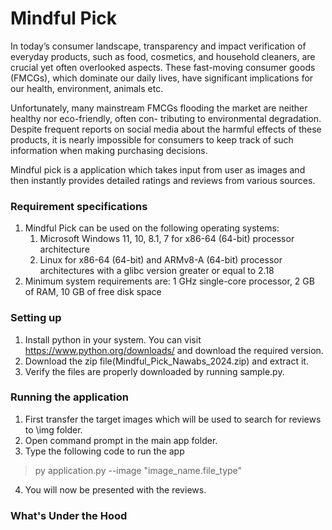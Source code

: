 # Mindful Pick
In today’s consumer landscape, transparency and impact verification of everyday products, such as food,
cosmetics, and household cleaners, are crucial yet often overlooked aspects. These fast-moving consumer
goods (FMCGs), which dominate our daily lives, have significant implications for our health, environment,
animals etc.

Unfortunately, many mainstream FMCGs flooding the market are neither healthy nor eco-friendly, often con-
tributing to environmental degradation. Despite frequent reports on social media about the harmful effects
of these products, it is nearly impossible for consumers to keep track of such information when making purchasing decisions.

Mindful pick is a application which takes input from user as images and then instantly provides detailed
ratings and reviews from various sources.

### Requirement specifications
1. Mindful Pick can be used on the following operating systems:
   1. Microsoft Windows 11, 10, 8.1, 7 for x86-64 (64-bit) processor architecture
   2. Linux for x86-64 (64-bit) and ARMv8-A (64-bit) processor architectures with a glibc version greater or equal to 2.18
2. Minimum system requirements are: 1 GHz single-core processor, 2 GB of RAM, 10 GB of free disk space

### Setting up
1. Install python in your system. You can visit https://www.python.org/downloads/ and download the required version.
2. Download the zip file(Mindful_Pick_Nawabs_2024.zip) and extract it.
3. Verify the files are properly downloaded by running sample.py.

### Running the application
1. First transfer the target images which will be used to search for reviews to \img folder.
2. Open command prompt in the main app folder.
3. Type the following code to run the app
> py application.py --image "image_name.file_type"
4. You will now be presented with the reviews.

### What's Under the Hood
